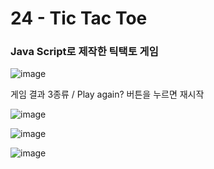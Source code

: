 <h1>24 - Tic Tac Toe</h1>

<h3>Java Script로 제작한 틱택토 게임</h3>

<p></p>

![image](https://github.com/Yuika12321/2024_get_a_job/assets/131143940/c4f1293e-8d75-411f-b9f2-53f3afb7a594)

<p>게임 결과 3종류 / Play again? 버튼을 누르면 재시작</p>

![image](https://github.com/Yuika12321/2024_get_a_job/assets/131143940/87951c0a-b291-4e60-a916-c93ba095699d)

![image](https://github.com/Yuika12321/2024_get_a_job/assets/131143940/f321c886-8a26-459d-9a24-1b1446fd5205)

![image](https://github.com/Yuika12321/2024_get_a_job/assets/131143940/09a909f6-0888-40ec-9afd-1f3235fb26f7)
